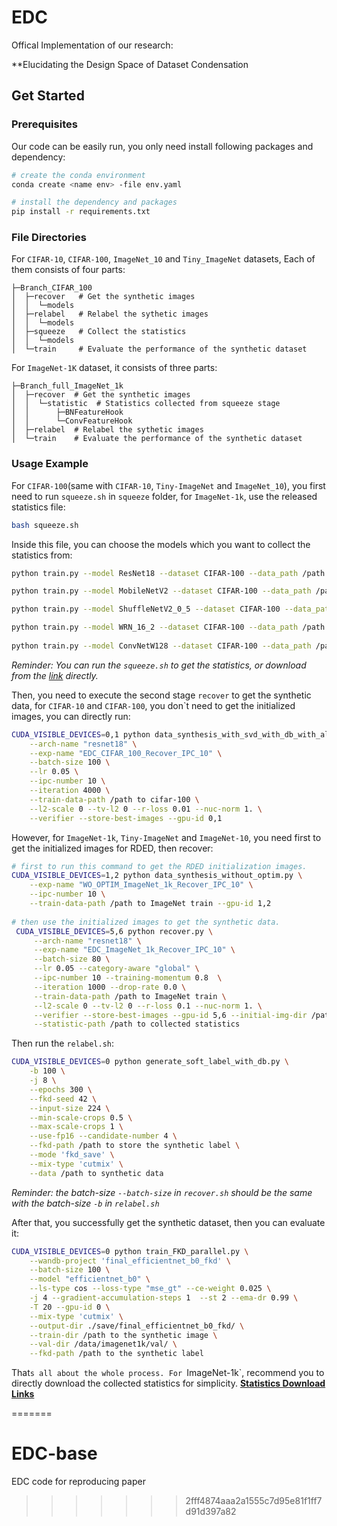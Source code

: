 # EDC

Offical Implementation of our research:

**Elucidating the Design Space of Dataset Condensation 

## Get Started

### Prerequisites
Our code can be easily run, you only need install following packages and dependency:
```bash
# create the conda environment
conda create <name env> -file env.yaml

# install the dependency and packages
pip install -r requirements.txt
```

### File Directories
For `CIFAR-10`, `CIFAR-100`, `ImageNet_10` and `Tiny_ImageNet` datasets, Each of them consists of four parts:
```dotenv
├─Branch_CIFAR_100
│  ├─recover   # Get the synthetic images
│  │  └─models
│  ├─relabel   # Relabel the sythetic images
│  │  └─models
│  ├─squeeze   # Collect the statistics
│  │  └─models
│  └─train     # Evaluate the performance of the synthetic dataset
```
For `ImageNet-1K` dataset, it consists of three parts:
```dotenv
├─Branch_full_ImageNet_1k
│  ├─recover  # Get the synthetic images
│  │  └─statistic  # Statistics collected from squeeze stage
│  │      ├─BNFeatureHook
│  │      └─ConvFeatureHook
│  ├─relabel  # Relabel the sythetic images
│  └─train    # Evaluate the performance of the synthetic dataset
```

### Usage Example
For `CIFAR-100`(same with `CIFAR-10`, `Tiny-ImageNet` and `ImageNet_10`), you first need to run `squeeze.sh` in `squeeze` folder, for `ImageNet-1k`, use the released statistics file:
```bash
bash squeeze.sh
```
Inside this file, you can choose the models which you want to collect the statistics from:
```bash
python train.py --model ResNet18 --dataset CIFAR-100 --data_path /path to cifar-100  --squeeze_path /path to collected statistics

python train.py --model MobileNetV2 --dataset CIFAR-100 --data_path /path to cifar-100  --squeeze_path /path to collected statistics

python train.py --model ShuffleNetV2_0_5 --dataset CIFAR-100 --data_path /path to cifar-100  --squeeze_path /path to collected statistics

python train.py --model WRN_16_2 --dataset CIFAR-100 --data_path /path to cifar-100  --squeeze_path /path to collected statistics
 
python train.py --model ConvNetW128 --dataset CIFAR-100 --data_path /path to cifar-100  --squeeze_path /path to collected statistics
```
*Reminder: You can run the `squeeze.sh` to get the statistics, or download from the [link]() directly.*

Then, you need to execute the second stage `recover` to get the synthetic data, for `CIFAR-10` and `CIFAR-100`, you don`t need to get the initialized images, you can directly run:
```bash
CUDA_VISIBLE_DEVICES=0,1 python data_synthesis_with_svd_with_db_with_all_statistic.py \
    --arch-name "resnet18" \
    --exp-name "EDC_CIFAR_100_Recover_IPC_10" \
    --batch-size 100 \
    --lr 0.05 \
    --ipc-number 10 \
    --iteration 4000 \
    --train-data-path /path to cifar-100 \
    --l2-scale 0 --tv-l2 0 --r-loss 0.01 --nuc-norm 1. \
    --verifier --store-best-images --gpu-id 0,1
```
However, for `ImageNet-1k`, `Tiny-ImageNet` and `ImageNet-10`, you need first to get the initialized images for RDED, then recover:
```bash
# first to run this command to get the RDED initialization images.
CUDA_VISIBLE_DEVICES=1,2 python data_synthesis_without_optim.py \
    --exp-name "WO_OPTIM_ImageNet_1k_Recover_IPC_10" \
    --ipc-number 10 \
    --train-data-path /path to ImageNet train --gpu-id 1,2
    
# then use the initialized images to get the synthetic data.
 CUDA_VISIBLE_DEVICES=5,6 python recover.py \
     --arch-name "resnet18" \
     --exp-name "EDC_ImageNet_1k_Recover_IPC_10" \
     --batch-size 80 \
     --lr 0.05 --category-aware "global" \
     --ipc-number 10 --training-momentum 0.8  \
     --iteration 1000 --drop-rate 0.0 \
     --train-data-path /path to ImageNet train \
     --l2-scale 0 --tv-l2 0 --r-loss 0.1 --nuc-norm 1. \
     --verifier --store-best-images --gpu-id 5,6 --initial-img-dir /path to the initialized images \
     --statistic-path /path to collected statistics
```
Then run the `relabel.sh`:
```bash
CUDA_VISIBLE_DEVICES=0 python generate_soft_label_with_db.py \
    -b 100 \
    -j 8 \
    --epochs 300 \
    --fkd-seed 42 \
    --input-size 224 \
    --min-scale-crops 0.5 \
    --max-scale-crops 1 \
    --use-fp16 --candidate-number 4 \
    --fkd-path /path to store the synthetic label \
    --mode 'fkd_save' \
    --mix-type 'cutmix' \
    --data /path to synthetic data
```
*Reminder:  the batch-size `--batch-size` in `recover.sh` should be the same with the batch-size `-b` in `relabel.sh`*

After that, you successfully get the synthetic dataset, then you can evaluate it:
```bash
CUDA_VISIBLE_DEVICES=0 python train_FKD_parallel.py \
    --wandb-project 'final_efficientnet_b0_fkd' \
    --batch-size 100 \
    --model "efficientnet_b0" \
    --ls-type cos --loss-type "mse_gt" --ce-weight 0.025 \
    -j 4 --gradient-accumulation-steps 1  --st 2 --ema-dr 0.99 \
    -T 20 --gpu-id 0 \
    --mix-type 'cutmix' \
    --output-dir ./save/final_efficientnet_b0_fkd/ \
    --train-dir /path to the synthetic image \
    --val-dir /data/imagenet1k/val/ \
    --fkd-path /path to the synthetic label
```

That`s all about the whole process.
For `ImageNet-1k`, recommend you to directly download the collected statistics for simplicity. **[Statistics Download Links]()**








=======
# EDC-base
EDC code for reproducing paper 
>>>>>>> 2fff4874aaa2a1555c7d95e81f1ff7d91d397a82
